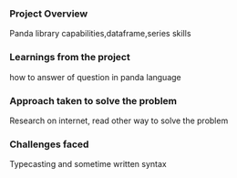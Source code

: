 ### Project Overview

 Panda library capabilities,dataframe,series skills


### Learnings from the project

 how to answer of question in panda language


### Approach taken to solve the problem

 Research on internet, read other way to solve the problem


### Challenges faced

 Typecasting and sometime written syntax 


